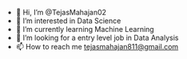 - 👋 Hi, I’m @TejasMahajan02
- 👀 I’m interested in Data Science
- 🌱 I’m currently learning Machine Learning
- 💞️ I’m looking for a entry level job in Data Analysis
- 📫 How to reach me tejasmahajan811@gmail.com

<!---
TejasMahajan02/TejasMahajan02 is a ✨ special ✨ repository because its `README.md` (this file) appears on your GitHub profile.
You can click the Preview link to take a look at your changes.
--->
